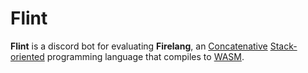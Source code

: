 # Flint

__Flint__ is a discord bot for evaluating __Firelang__, an [Concatenative](https://en.wikipedia.org/wiki/Concatenative_programming_language) [Stack-oriented](https://en.wikipedia.org/wiki/Stack-oriented_programming) programming language that compiles to [WASM](https://webassembly.org/).
